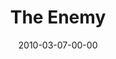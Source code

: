 ---
layout: message
category: message
series: "Free"
title: "The Enemy"
date: 2010-03-07-00-00
message_id: 607
audio: "http://s3.amazonaws.com/crossroadsaudiomessages/Free3.mp3"
audio-duration: "31:04"
description: "Brian Tome talks about how the enemy plots to steal freedom from us."
video: "https://s3.amazonaws.com/crossroadsvideomessages/Free3.mp4"
video-duration: "36:31"
video-image: "http://s3.amazonaws.com/crossroads-media/images/legacy/content/Free3-still.jpg"
program: "http://s3.amazonaws.com/crossroads-media/media/legacy/documents/03_06-07_10Program.pdf"
explicit: "N"
---